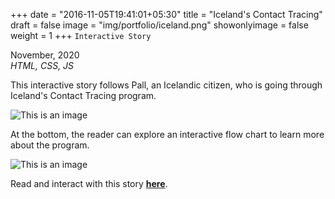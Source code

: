 +++
date = "2016-11-05T19:41:01+05:30"
title = "Iceland's Contact Tracing"
draft = false
image = "img/portfolio/iceland.png"
showonlyimage = false
weight = 1
+++
`Interactive Story`

November, 2020  
*HTML, CSS, JS*

This interactive story follows Pall, an Icelandic citizen, who is going through Iceland's Contact Tracing program.

<!--more-->

![This is an image](/img/portfolio/gifs/iceland.gif)

At the bottom, the reader can explore an interactive flow chart to learn more about the program.

![This is an image](/img/portfolio/gifs/flow-chart.gif)

Read and interact with this story **[here](https://chloelangston.github.io/contact-tracing/)**.
